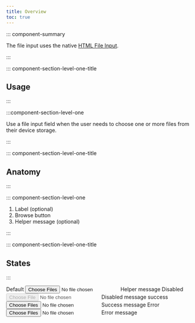 ```yaml
---
title: Overview
toc: true
---
```


::: component-summary

The file input uses the native <a href="https://developer.mozilla.org/en-US/docs/Web/HTML/Element/input/file" target="_blank">HTML File Input</a>.

:::

::: component-section-level-one-title

## Usage

:::

:::component-section-level-one

Use a file input field when the user needs to choose one or more files from their device storage.

:::

::: component-section-level-one-title

## Anatomy

:::

::: component-section-level-one

1. Label (optional)
2. Browse button
3. Helper message (optional)

:::

::: component-section-level-one-title

## States

:::

<DocIndent>
<div>
    <cds-form-group layout="horizontal">
        <cds-file layout="horizontal">
            <label>Default</label>
            <input type="file" multiple />
            <cds-control-message>Helper message</cds-control-message>
        </cds-file>
        <cds-file layout="horizontal">
            <label>Disabled</label>
            <input type="file" disabled />
            <cds-control-message>Disabled message</cds-control-message>
        </cds-file>
        <cds-file layout="horizontal" status="success">
            <label>success</label>
            <input type="file" multiple />
            <cds-control-message status="success">Success message</cds-control-message>
        </cds-file>
        <cds-file layout="horizontal" status="error">
            <label>Error</label>
            <input type="file" multiple />
            <cds-control-message status="error">Error message</cds-control-message>
        </cds-file>
    </cds-form-group>
</div>
</DocIndent>

